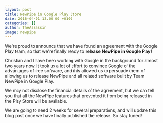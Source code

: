 ```yaml
---
layout: post
title: NewPipe in Google Play Store
date: 2018-04-01 12:00:00 +0100
categories: []
author: TheAssassin
image: newpipe
---
```


We're proud to announce that we have found an agreement with the Google Play
team, so that we're finally ready to **release NewPipe in Google Play!**

Christian and I have been working with Google in the background for almost two
years now. It took us a lot of effort to convince Google of the advantages of
free software, and this allowed us to persuade them of allowing us to release
NewPipe and all related software built by Team NewPipe in Google Play.

We may not disclose the financial details of the agreement, but we can tell you
that all the NewPipe features that prevented it from being released in the
Play Store will be available.

We are going to need 2 weeks for several preparations, and will update this
blog post once we have finally published the release. So stay tuned!
